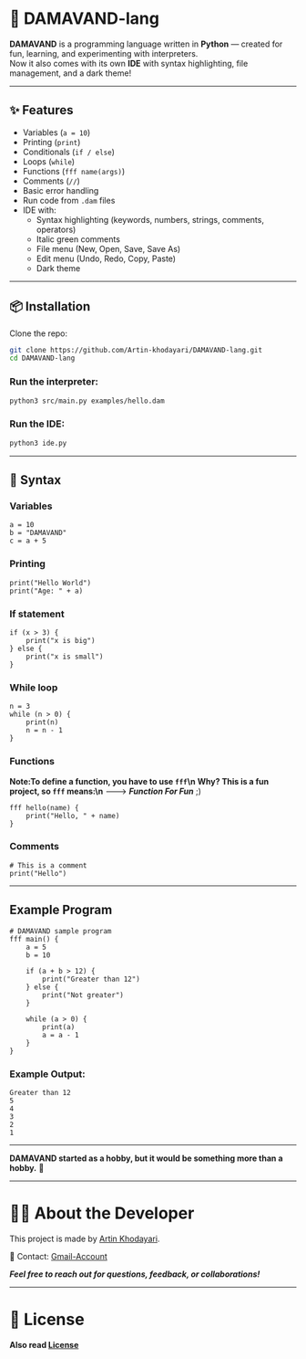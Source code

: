 # 🌄 DAMAVAND-lang

**DAMAVAND** is a programming language written in **Python** — created for fun, learning, and experimenting with interpreters.  
Now it also comes with its own **IDE** with syntax highlighting, file management, and a dark theme!  

---

## ✨ Features

- Variables (`a = 10`)
- Printing (`print`)
- Conditionals (`if / else`)
- Loops (`while`)
- Functions (`fff name(args)`)
- Comments (`//`)
- Basic error handling
- Run code from `.dam` files
- IDE with:
  - Syntax highlighting (keywords, numbers, strings, comments, operators)
  - Italic green comments
  - File menu (New, Open, Save, Save As)
  - Edit menu (Undo, Redo, Copy, Paste)
  - Dark theme

---

## 📦 Installation

Clone the repo:
```bash
git clone https://github.com/Artin-khodayari/DAMAVAND-lang.git
cd DAMAVAND-lang
```

### Run the interpreter:
```bash
python3 src/main.py examples/hello.dam
```

### Run the IDE:
```bash
python3 ide.py
```

---

## 📝 Syntax

### Variables
```damavand
a = 10
b = "DAMAVAND"
c = a + 5
```

### Printing
```damavand
print("Hello World")
print("Age: " + a)
```

### If statement
```damavand
if (x > 3) {
    print("x is big")
} else {
    print("x is small")
}
```

### While loop
```damavand
n = 3
while (n > 0) {
    print(n)
    n = n - 1
}
```

### Functions
**Note:To define a function, you have to use ``fff``\n**
**Why? This is a fun project, so ``fff`` means:\n**
---> ***Function For Fun*** ;)
```damavand
fff hello(name) {
    print("Hello, " + name)
}
```

### Comments
```damavand
# This is a comment
print("Hello")
```

---

## Example Program
```damavand
# DAMAVAND sample program
fff main() {
    a = 5
    b = 10

    if (a + b > 12) {
        print("Greater than 12")
    } else {
        print("Not greater")
    }

    while (a > 0) {
        print(a)
        a = a - 1
    }
}
```

### Example Output:
```
Greater than 12
5
4
3
2
1
```

---

**DAMAVAND started as a hobby, but it would be something more than a hobby.** 🚀  

---

# 🧑‍💻 About the Developer

This project is made by [Artin Khodayari](https://github.com/Artin-khodayari).  

📧 Contact: [Gmail-Account](mailto:ArtinKhodayari2010@gmail.com)  

***Feel free to reach out for questions, feedback, or collaborations!***

---

# 📄 License
**Also read [License](https://github.com/Artin-khodayari/DAMAVAND-lang/blob/main/License)**
